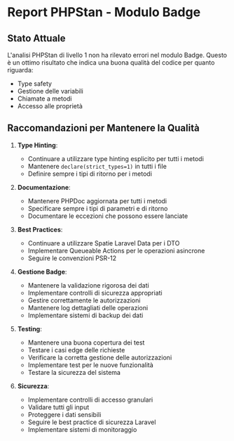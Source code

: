 # Report PHPStan - Modulo Badge

## Stato Attuale

L'analisi PHPStan di livello 1 non ha rilevato errori nel modulo Badge. Questo è un ottimo risultato che indica una buona qualità del codice per quanto riguarda:
- Type safety
- Gestione delle variabili
- Chiamate a metodi
- Accesso alle proprietà

## Raccomandazioni per Mantenere la Qualità

1. **Type Hinting**:
   - Continuare a utilizzare type hinting esplicito per tutti i metodi
   - Mantenere `declare(strict_types=1)` in tutti i file
   - Definire sempre i tipi di ritorno per i metodi

2. **Documentazione**:
   - Mantenere PHPDoc aggiornata per tutti i metodi
   - Specificare sempre i tipi di parametri e di ritorno
   - Documentare le eccezioni che possono essere lanciate

3. **Best Practices**:
   - Continuare a utilizzare Spatie Laravel Data per i DTO
   - Implementare Queueable Actions per le operazioni asincrone
   - Seguire le convenzioni PSR-12

4. **Gestione Badge**:
   - Mantenere la validazione rigorosa dei dati
   - Implementare controlli di sicurezza appropriati
   - Gestire correttamente le autorizzazioni
   - Mantenere log dettagliati delle operazioni
   - Implementare sistemi di backup dei dati

5. **Testing**:
   - Mantenere una buona copertura dei test
   - Testare i casi edge delle richieste
   - Verificare la corretta gestione delle autorizzazioni
   - Implementare test per le nuove funzionalità
   - Testare la sicurezza del sistema

6. **Sicurezza**:
   - Implementare controlli di accesso granulari
   - Validare tutti gli input
   - Proteggere i dati sensibili
   - Seguire le best practice di sicurezza Laravel
   - Implementare sistemi di monitoraggio 